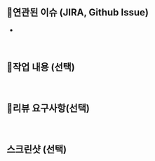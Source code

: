 ## 🔗연관된 이슈 (JIRA, Github Issue)
- 

<!-- ex) BK-23(JIRA), #12(Github Issue) -->
<br>

## 📝작업 내용 (선택)

<!-- 이번 PR에서 작업한 내용을 간략히 설명해주세요(이미지 첨부 가능) -->
<br>

## 💬리뷰 요구사항(선택)

<!-- 리뷰어가 특별히 봐주었으면 하는 부분이 있다면 작성해주세요 -->
<!-- ex) 메서드 XXX의 이름을 더 잘 짓고 싶은데 혹시 좋은 명칭이 있을까요? -->
<br>

## 스크린샷 (선택)

<br>
